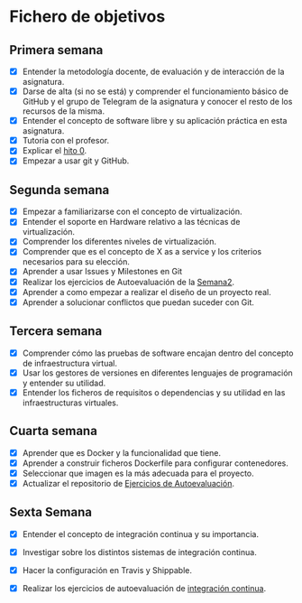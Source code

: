 # Fichero de objetivos

## Primera semana

- [x] Entender la metodología docente, de evaluación y de interacción de la asignatura.
- [x] Darse de alta (si no se está) y comprender el funcionamiento básico de GitHub y el grupo de Telegram de la asignatura y conocer el resto de los recursos de la misma.
- [x] Entender el concepto de software libre y su aplicación práctica en esta asignatura.
- [x] Tutoria con el profesor.
- [x] Explicar el [hito 0](http://jj.github.io/IV/documentos/proyecto/0.Repositorio). 
- [x] Empezar a usar git y GitHub. 

## Segunda semana
- [x] Empezar a familiarizarse con el concepto de virtualización.
- [x] Entender el soporte en Hardware relativo a las técnicas de virtualización.
- [x] Comprender los diferentes niveles de virtualización.
- [x] Comprender que es el concepto de X as a service y los criterios necesarios para su elección.
- [x] Aprender a usar Issues y Milestones en Git
- [x] Realizar los ejercicios de Autoevaluación de la [Semana2](https://github.com/juanalberto58/EjerciciosIV.git).
- [x] Aprender a como empezar a realizar el diseño de un proyecto real.
- [x] Aprender a solucionar conflictos que puedan suceder con Git.

## Tercera semana
- [x] Comprender cómo las pruebas de software encajan dentro del concepto de infraestructura virtual.
- [x] Usar los gestores de versiones en diferentes lenguajes de programación y entender su utilidad.
- [x] Entender los ficheros de requisitos o dependencias y su utilidad en las infraestructuras virtuales.

## Cuarta semana
- [x] Aprender que es Docker y la funcionalidad que tiene.
- [x] Aprender a construir ficheros Dockerfile para configurar contenedores.
- [x] Seleccionar que imagen es la más adecuada para el proyecto.
- [x] Actualizar el repositorio de [Ejercicios de Autoevaluación](https://github.com/juanalberto58/EjerciciosIV).

## Sexta Semana

- [x] Entender el concepto de integración continua y su importancia.
- [x] Investigar sobre los distintos sistemas de integración continua.
- [x] Hacer la configuración en Travis y Shippable.
- [x] Realizar los ejercicios de autoevaluación de [integración continua](https://github.com/juanalberto58/EjerciciosIV).




